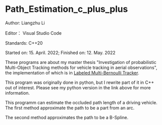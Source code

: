 # Path_Estimation_c_plus_plus

Author: Liangzhu Li

Editor： Visual Studio Code

Standards: C++20

Started on: 15. April. 2022; Finished on: 12. May. 2022

These programs are about my master thesis "Investigation of probabilistic Multi-Object Tracking methods for vehicle tracking in aerial observations", the implementation of which is in [Labeled Multi-Bernoulli Tracker](https://github.com/liangzhu17/Labeled-Multi-Bernoulli-Tracker).

This program was originally done in python, but I rewrite part of it in C++ out of interest. Please see my python version in the link above for more information.

This programm can estimate the occluded path length of a driving vehicle. The first method approximate the path to be a part from an arc.

The second method approximates the path to be a B-Spline.  
